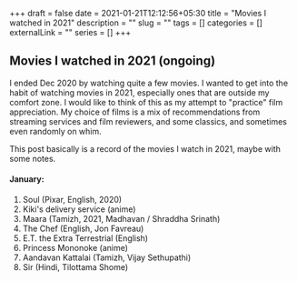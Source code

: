 +++ 
draft = false
date = 2021-01-21T12:12:56+05:30
title = "Movies I watched in 2021"
description = ""
slug = "" 
tags = []
categories = []
externalLink = ""
series = []
+++

## Movies I watched in 2021 (ongoing)
I ended Dec 2020 by watching quite a few movies. I wanted to get into the habit of watching movies in 2021, especially ones that are outside my comfort zone. I would like to think of this as my attempt to "practice" film appreciation. My choice of films is a mix of recommendations from streaming services and film reviewers, and some classics, and sometimes even randomly on whim.

This post basically is a record of the movies I watch in 2021, maybe with some notes.

#### January:
1. Soul (Pixar, English, 2020)
2. Kiki's delivery service (anime)
3. Maara (Tamizh, 2021, Madhavan / Shraddha Srinath)
4. The Chef (English, Jon Favreau)
5. E.T. the Extra Terrestrial (English)
6. Princess Mononoke (anime)
7. Aandavan Kattalai (Tamizh, Vijay Sethupathi)
8. Sir (Hindi, Tilottama Shome)